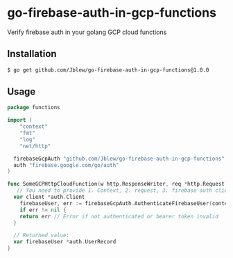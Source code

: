 # go-firebase-auth-in-gcp-functions
Verify firebase auth in your golang GCP cloud functions

## Installation

```bash
$ go get github.com/Jblew/go-firebase-auth-in-gcp-functions@1.0.0
```

## Usage

```go
package functions

import (
	"context"
	"fmt"
	"log"
	"net/http"

  firebaseGcpAuth "github.com/Jblew/go-firebase-auth-in-gcp-functions"
  auth "firebase.google.com/go/auth"
)

func SomeGCPHttpCloudFunction(w http.ResponseWriter, req *http.Request) error {
   // You need to provide 1. Context, 2. request, 3. firebase auth client
  var client *auth.Client
	firebaseUser, err := firebaseGcpAuth.AuthenticateFirebaseUser(context.Background(), req, authClient)
	if err != nil {
    return err // Error if not authenticated or bearer token invalid
  }

  // Returned value:
  var firebaseUser *auth.UserRecord
}

```
